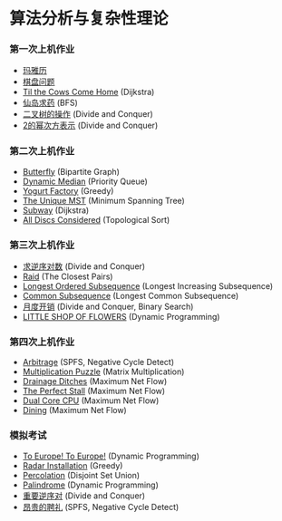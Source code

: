 # 算法分析与复杂性理论

### 第一次上机作业

* [玛雅历](https://github.com/Thesharing/online-judge-code/blob/master/Algorithm%20-%20POJ/Docs/1-A%20%E7%8E%9B%E9%9B%85%E5%8E%86.md)
* [棋盘问题](https://github.com/Thesharing/online-judge-code/blob/master/Algorithm%20-%20POJ/Docs/1-B%20%E6%A3%8B%E7%9B%98%E9%97%AE%E9%A2%98.md)
* [Til the Cows Come Home](https://github.com/Thesharing/online-judge-code/blob/master/Algorithm%20-%20POJ/Docs/1-C%20Til%20the%20Cows%20Come%20Home.md) (Dijkstra)
* [仙岛求药](https://github.com/Thesharing/online-judge-code/blob/master/Algorithm%20-%20POJ/Docs/1-D%20%E4%BB%99%E5%B2%9B%E6%B1%82%E8%8D%AF.md) (BFS)
* [二叉树的操作](https://github.com/Thesharing/online-judge-code/blob/master/Algorithm%20-%20POJ/Docs/1-E%20%E4%BA%8C%E5%8F%89%E6%A0%91%E7%9A%84%E6%93%8D%E4%BD%9C.md) (Divide and Conquer)
* [2的幂次方表示](https://github.com/Thesharing/online-judge-code/blob/master/Algorithm%20-%20POJ/Docs/1-F%202%E7%9A%84%E5%B9%82%E6%AC%A1%E6%96%B9%E8%A1%A8%E7%A4%BA.md) (Divide and Conquer)

### 第二次上机作业

* [Butterfly](https://github.com/Thesharing/online-judge-code/blob/master/Algorithm%20-%20POJ/Docs/2-A%20Butterfly.md) (Bipartite Graph)
* [Dynamic Median](https://github.com/Thesharing/online-judge-code/blob/master/Algorithm%20-%20POJ/Docs/2-B%20Dynamic%20Median.md) (Priority Queue)
* [Yogurt Factory](https://github.com/Thesharing/online-judge-code/blob/master/Algorithm%20-%20POJ/Docs/2-C%20Yogurt%20Factory.md) (Greedy)
* [The Unique MST](https://github.com/Thesharing/online-judge-code/blob/master/Algorithm%20-%20POJ/Docs/2-D%20The%20Unique%20MST.md) (Minimum Spanning Tree)
* [Subway](https://github.com/Thesharing/online-judge-code/blob/master/Algorithm%20-%20POJ/Docs/2-E%20Subway.md) (Dijkstra)
* [All Discs Considered](https://github.com/Thesharing/online-judge-code/blob/master/Algorithm%20-%20POJ/Docs/2-F%20All%20Discs%20Considered.md) (Topological Sort)

### 第三次上机作业

* [求逆序对数](https://github.com/Thesharing/online-judge-code/blob/master/Algorithm%20-%20POJ/Docs/3-A%20%E6%B1%82%E9%80%86%E5%BA%8F%E5%AF%B9%E6%95%B0.md) (Divide and Conquer)
* [Raid](https://github.com/Thesharing/online-judge-code/blob/master/Algorithm%20-%20POJ/Docs/3-B%20Raid.md) (The Closest Pairs)
* [Longest Ordered Subsequence](https://github.com/Thesharing/online-judge-code/blob/master/Algorithm%20-%20POJ/Docs/3-C%20Longest%20Ordered%20Subsequence.md) (Longest Increasing Subsequence)
* [Common Subsequence](https://github.com/Thesharing/online-judge-code/blob/master/Algorithm%20-%20POJ/Docs/3-D%20Common%20Subsequence.md) (Longest Common Subsequence)
* [月度开销](https://github.com/Thesharing/online-judge-code/blob/master/Algorithm%20-%20POJ/Docs/3-E%20%E6%9C%88%E5%BA%A6%E5%BC%80%E9%94%80.md) (Divide and Conquer, Binary Search)
* [LITTLE SHOP OF FLOWERS](https://github.com/Thesharing/online-judge-code/blob/master/Algorithm%20-%20POJ/Docs/3-F%20LITTLE%20SHOP%20OF%20FLOWERS.md) (Dynamic Programming)

### 第四次上机作业

* [Arbitrage](https://github.com/Thesharing/online-judge-code/blob/master/Algorithm%20-%20POJ/Docs/4-A%20Arbitrage.md) (SPFS, Negative Cycle Detect)
* [Multiplication Puzzle](https://github.com/Thesharing/online-judge-code/blob/master/Algorithm%20-%20POJ/Docs/4-B%20Multiplication%20Puzzle.md) (Matrix Multiplication)
* [Drainage Ditches](https://github.com/Thesharing/online-judge-code/blob/master/Algorithm%20-%20POJ/Docs/4-C%20Drainage%20Ditches.md) (Maximum Net Flow)
* [The Perfect Stall](https://github.com/Thesharing/online-judge-code/blob/master/Algorithm%20-%20POJ/Docs/4-D%20The%20Perfect%20Stall.md) (Maximum Net Flow)
* [Dual Core CPU](https://github.com/Thesharing/online-judge-code/blob/master/Algorithm%20-%20POJ/Docs/4-E%20Dual%20Core%20CPU.md) (Maximum Net Flow)
* [Dining](https://github.com/Thesharing/online-judge-code/blob/master/Algorithm%20-%20POJ/Docs/4-F%20Dining.md) (Maximum Net Flow)

### 模拟考试

* [To Europe! To Europe!](https://github.com/Thesharing/online-judge-code/blob/master/Algorithm%20-%20POJ/Docs/M-A%20To%20Europe!%20To%20Europe!.md) (Dynamic Programming)
* [Radar Installation](https://github.com/Thesharing/online-judge-code/blob/master/Algorithm%20-%20POJ/Docs/M-B%20Radar%20Installation.md) (Greedy)
* [Percolation](https://github.com/Thesharing/online-judge-code/blob/master/Algorithm%20-%20POJ/Docs/M-C%20Percolation.md) (Disjoint Set Union)
* [Palindrome](https://github.com/Thesharing/online-judge-code/blob/master/Algorithm%20-%20POJ/Docs/M-D%20Palindrome.md) (Dynamic Programming)
* [重要逆序对](https://github.com/Thesharing/online-judge-code/blob/master/Algorithm%20-%20POJ/Docs/M-E%20%E9%87%8D%E8%A6%81%E9%80%86%E5%BA%8F%E5%AF%B9.md) (Divide and Conquer)
* [昂贵的聘礼](https://github.com/Thesharing/online-judge-code/blob/master/Algorithm%20-%20POJ/Docs/M-G%20%E6%98%82%E8%B4%B5%E7%9A%84%E8%81%98%E7%A4%BC.md) (SPFS, Negative Cycle Detect)